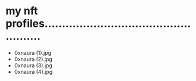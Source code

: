 # my nft profiles....................................................
- 0xnaura (1).jpg
- 0xnaura (2).jpg
- 0xnaura (3).jpg
- 0xnaura (4).jpg
